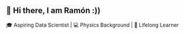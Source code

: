 ## 👋 Hi there, I am Ramón :))
🎓 Aspiring Data Scientist | 💻 Physics Background | 🚀 Lifelong Learner  
<!--
**DRACDARKTIME/DRACDARKTIME** is a ✨ _special_ ✨ repository because its `README.md` (this file) appears on your GitHub profile.
## 🌟 About Me
- 🔭 I’m currently learning **Data Science** and working on Python projects.
- 📚 I have a background in **Physics**, which gives me a unique perspective on problem-solving.
- 💡 I’m passionate about exploring data, building machine learning models, and creating impactful projects.
- 🌱 Currently diving deeper into **Machine Learning** and **Big Data**.
## 🛠️ Tech Stack
- **Languages:** Python 🐍, SQL 🗄️, R 📊
- **Tools:** Pandas, NumPy, Matplotlib, Scikit-learn, Jupyter Notebook  
- **OS:** Arch Linux 🐧, Windows 🪟  
- **Others:** Git, Docker 🐳, LaTeX 📜
## 🤝 Connect with Me
- [LinkedIn](https://www.linkedin.com/in/jose-garcia)
- [Email](mailto:your-email@example.com)
- [Portfolio (opcional)](https://your-portfolio.com)
## 📊 GitHub Stats
![José's GitHub stats](https://github-readme-stats.vercel.app/api?username=your-username&show_icons=true&theme=radical)
